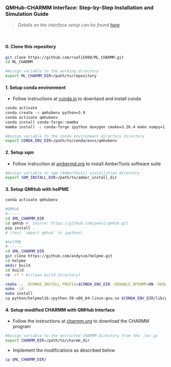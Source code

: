 ### QMHub-CHARMM Interface: Step-by-Step Installation and Simulation Guide
> *Details on the interface setup can be found [here](https://raafik980.github.io/posts/charmm-python-interfacer/)*

<br>

#### 0. Clone this repository
```bash
git clone https://github.com/raafik980/ML_CHARMM.git
cd ML_CHARMM

#Assign variable to the working directory
export ML_CHARMM_DIR=/path/to/repository
```

#### 1. Setup conda environment
- Follow instructions at [conda.io](https://docs.conda.io/projects/conda/en/latest/index.html) to downlaod and install  conda

```bash
conda activate
conda create -n qmhubenv python=3.9
conda activate qmhubenv
conda install conda-forge::mamba
mamba install -c conda-forge ipython doxygen cmake=3.26.4 make numpy=1.23.4 scipy=1.9.3 mkl gawk pybind11 pytorch pytorch-lightning matplotlib mdanalysis multiprocess tqdm

#Assign variable to the conda environment directory directory
export CONDA_ENV_DIR=/path/to/conda/envs/qmhubenv
```

#### 2. Setup *sqm*
- Follow instruction at [ambermd.org](https://ambermd.org/AmberTools.php) to install AmberTools software suite

```bash
#Assign variable to sqm (AmberTools) installation directory
export SQM_INSTALL_DIR=/path/to/amber_install_dir
```

#### 3. Setup QMHub with helPME
```bash
conda activate qmhubenv

#QMHub
#------
cd $ML_CHARMM_DIR
cd qmhub #  Source: https://github.com/panxl/qmhub.git
pip install .
# (test 'import qmhub' in ipython)

#helPME
#-------
cd $ML_CHARMM_DIR
git clone https://github.com/andysim/helpme.git
cd helpme
mkdir build
cd build
rm -rf * #(clean build directory)

cmake .. -DCMAKE_INSTALL_PREFIX=$CONDA_ENV_DIR -DENABLE_OPENMP=ON -DENABLE_MPI=OFF
make -j4
make install
cp python/helpmelib.cpython-39-x86_64-linux-gnu.so $CONDA_ENV_DIR/lib/python3.9/site-packages/qmhub
```

#### 4. Setup modified CHARMM with QMHub Interface
- Follow the instructions at [charmm.org](https://academiccharmm.org/) to download the CHARMM program
```bash
#Assign variable to the extracted CHARMM directory from the .tar.gz
export CHARMM_DIR=/path/to/charmm_dir
```
- Implement the modifications as described below
```bash
cp $ML_CHARMM_DIR/

```